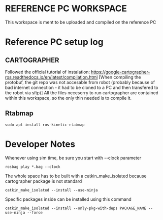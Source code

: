 # REFERENCE PC WORKSPACE

This workspace is ment to be uploaded and compiled on the reference PC
    

# Reference PC setup log

## CARTOGRAPHER

Followed the official tutorial of instalation: https://google-cartographer-ros.readthedocs.io/en/latest/compilation.html
[When compiling the protobuf, the git repo was not accesable from robot (probably because of bad internet connection - it had to be cloned to a PC and then transfered to the robot via sftp)]
All the files neceserry to run cartographer are contained within this workspace, so the only thin needed is to compile it.

## Rtabmap

    sudo apt install ros-kinetic-rtabmap


# Developer Notes

Whenever using sim time, be sure you start with --clock parameter

    rosbag play *.bag --clock

The whole space has to be built with a catkin_make_isolated because cartographer package is not standard

    catkin_make_isolated --install --use-ninja

Specific packages inside can be installed using this command

    catkin_make_isolated --install --only-pkg-with-deps PACKAGE_NAME --use-ninja --force    
